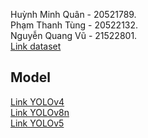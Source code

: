 Huỳnh Minh Quân - 20521789.  
Phạm Thanh Tùng - 20522132.  
Nguyễn Quang Vũ - 21522801.  
[Link dataset](https://drive.google.com/file/d/1HsOPz0KKXWklmxaf-4AdQsfAArqSSRdQ/view?usp=sharing)  
## Model  
[Link YOLOv4](https://drive.google.com/drive/folders/1C9N4f6MMJUJbe4VDAaHZ54Me60Cg4bFB?usp=sharing)  
[Link YOLOv8n](https://drive.google.com/drive/folders/1bkkYsvS3vD2XLMvijOfX0oi-YPDbGGxK?usp=drive_link)  
[Link YOLOv5](https://drive.google.com/drive/folders/1DdB2JLCkFPAvqs9vTpbH-GkEA2EaQj8Y?usp=sharing)  
